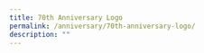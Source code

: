 ```yaml
---
title: 70th Anniversary Logo
permalink: /anniversary/70th-anniversary-logo/
description: ""
---
```


